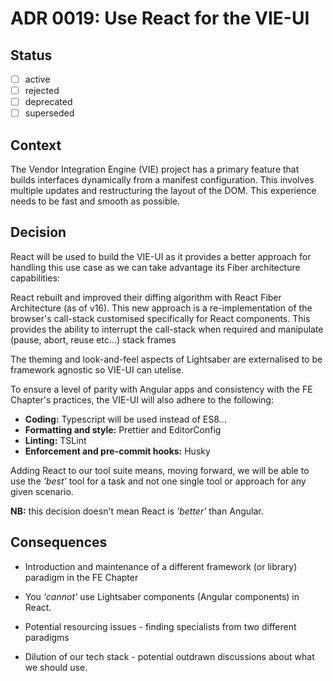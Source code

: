 # ADR 0019: Use React for the VIE-UI

## Status

- [ ] active
- [ ] rejected
- [ ] deprecated
- [ ] superseded

## Context

The Vendor Integration Engine (VIE) project has a primary feature that builds interfaces dynamically from a manifest configuration. This involves multiple updates and restructuring the layout of the DOM. This experience needs to be fast and smooth as possible. 


## Decision

React will be used to build the VIE-UI as it provides a better approach for handling this use case as we can take advantage its Fiber architecture capabilities:

React rebuilt and improved their diffing algorithm with React Fiber Architecture (as of v16). This new approach is a re-implementation of the browser's call-stack customised specifically for React components. This provides the ability to interrupt the call-stack when required and manipulate (pause, abort, reuse etc...) stack frames

The theming and look-and-feel aspects of Lightsaber are externalised to be framework agnostic so VIE-UI can utelise.

To ensure a level of parity with Angular apps and consistency with the FE Chapter's practices, the VIE-UI will also adhere to the following:

- **Coding:** Typescript will be used instead of ES8...
- **Formatting and style:** Prettier and EditorConfig
- **Linting:** TSLint
- **Enforcement and pre-commit hooks:** Husky

Adding React to our tool suite means, moving forward, we will be able to use the *'best'* tool for a task and not one single tool or approach for any given scenario.

**NB:** this decision doesn't mean React is *'better'* than Angular. 


## Consequences

- Introduction and maintenance of a different framework (or library) paradigm in the FE Chapter 

- You *'cannot'* use Lightsaber components (Angular components) in React. 

- Potential resourcing issues - finding specialists from two different paradigms 

- Dilution of our tech stack - potential outdrawn discussions about what we should use.


